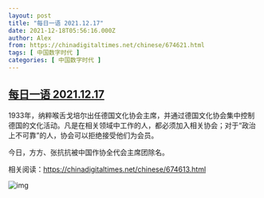 ```yaml
---
layout: post
title: "每日一语 2021.12.17"
date: 2021-12-18T05:56:16.000Z
author: Alex
from: https://chinadigitaltimes.net/chinese/674621.html
tags: [ 中国数字时代 ]
categories: [ 中国数字时代 ]
---
```

<!--1639806976000-->
[每日一语 2021.12.17](https://chinadigitaltimes.net/chinese/674621.html)
------

<div>
<p>1933年，纳粹喉舌戈培尔出任德国文化协会主席，并通过德国文化协会集中控制德国的文化活动。凡是在相关领域中工作的人，都必须加入相关协会；对于“政治上不可靠”的人，协会可以拒绝接受他们为会员。</p><p>今日，方方、张抗抗被中国作协全代会主席团除名。</p><p>相关阅读：<a href="https://chinadigitaltimes.net/chinese/674613.html">https://chinadigitaltimes.net/chinese/674613.html</a></p><p><img src="https://chinadigitaltimes.net/chinese/files/2021/12/12171.jpg" alt="img" /></p>
</div>
